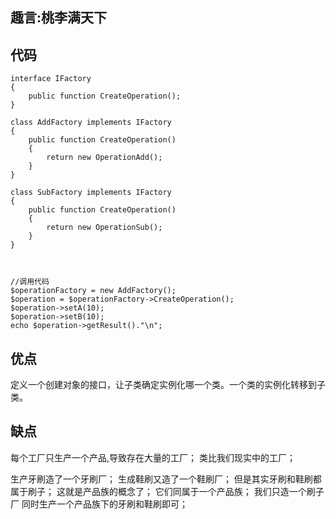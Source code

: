 ## 趣言:桃李满天下

## 代码

```
interface IFactory
{
    public function CreateOperation();
}

class AddFactory implements IFactory
{
    public function CreateOperation()
    {
        return new OperationAdd();
    }
}

class SubFactory implements IFactory
{
    public function CreateOperation()
    {
        return new OperationSub();
    }
}



//调用代码
$operationFactory = new AddFactory();
$operation = $operationFactory->CreateOperation();
$operation->setA(10);
$operation->setB(10);
echo $operation->getResult()."\n";
```

## 优点

定义一个创建对象的接口，让子类确定实例化哪一个类。一个类的实例化转移到子类。



## 缺点

每个工厂只生产一个产品,导致存在大量的工厂；
类比我们现实中的工厂；

生产牙刷造了一个牙刷厂；
生成鞋刷又造了一个鞋刷厂；
但是其实牙刷和鞋刷都属于刷子；
这就是产品族的概念了；
它们同属于一个产品族；
我们只造一个刷子厂 同时生产一个产品族下的牙刷和鞋刷即可；